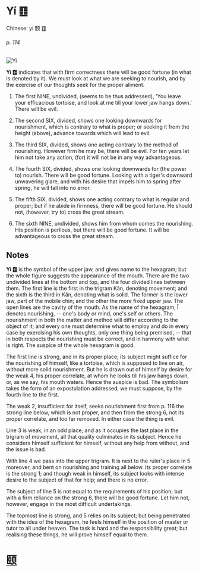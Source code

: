 # Yí ䷚

Chinese: yí 颐 ䷚

###### p. 114

![Yi](https://88o.io/wp-content/uploads/2018/09/27-e9a290yi.jpg)

**Yí ䷚** indicates that with firm correctness there will be good fortune (in what is denoted by it).
We must look at what we are seeking to nourish, and by the exercise of our thoughts seek for the proper aliment.

1. The first NINE, undivided, (seems to be thus addressed), 'You leave your efficacious tortoise, and look at me till your lower jaw hangs down.' There will be evil.

2. The second SIX, divided, shows one looking downwards for nourishment, which is contrary to what is proper; or seeking it from the height (above), advance towards which will lead to evil.

3. The third SIX, divided, shows one acting contrary to the method of nourishing. However firm he may be, there will be evil. For ten years let him not take any action, (for) it will not be in any way advantageous.

4. The fourth SIX, divided, shows one looking downwards for (the power to) nourish. There will be good fortune.
Looking with a tiger's downward unwavering glare, and with his desire that impels him to spring after spring, he will fall into no error.

5. The fifth SIX, divided, shows one acting contrary to what is regular and proper; but if he abide in firmness, there will be good fortune. He should not, (however, try to) cross the great stream.

6. The sixth NINE, undivided, shows him from whom comes the nourishing. His position is perilous, but there will be good fortune. It will be advantageous to cross the great stream.

## Notes

**Yí ䷚** is the symbol of the upper jaw, and gives name to the hexagram; but the whole figure suggests the appearance of the mouth.
There are the two undivided lines at the bottom and top, and the four divided lines between them. The first line is the first in the trigram Kăn, denoting movement; and the sixth is the third in Kăn,
denoting what is solid. The former is the lower jaw, part of the mobile chin; and the other the more fixed upper jaw. The open lines are the cavity of the mouth. As the name of the hexagram, Î denotes nourishing, -- one's body or mind, one's self or others. The nourishment in both the matter and method will differ according to the object of it; and every one must determine what to employ and do in every case by exercising his own thoughts, only one thing being premised, -- that in both respects the nourishing must be correct, and in harmony with what is right. The auspice of the whole hexagram is good.

The first line is strong, and in its proper place; its subject might suffice for the nourishing of himself, like a tortoise, which is supposed to live on air, without more solid nourishment. But he is drawn out of himself by desire for the weak 4, his proper correlate, at whom he looks till his jaw hangs down, or, as we say, his mouth waters. Hence the auspice is bad. The symbolism takes the form of an expostulation addressed, we must suppose, by the fourth line to the first.

The weak 2, insufficient for itself, seeks nourishment first from p. 116 the strong line below, which is not proper, and then from the strong 6, not its proper correlate, and too far removed. In either case the thing is evil.

Line 3 is weak, in an odd place; and as it occupies the last place in the trigram of movement, all that quality culminates in its subject. Hence he considers himself sufficient for himself, without any help from without, and the issue is bad.

With line 4 we pass into the upper trigram. It is next to the ruler's place in 5 moreover, and bent on nourishing and training all below. Its proper correlate is the strong 1; and though weak in himself, its subject looks with intense desire to the subject of that for help; and there is no error.

The subject of line 5 is not equal to the requirements of his position; but with a firm reliance on the strong 6, there will be good fortune. Let him not, however, engage in the most difficult undertakings.

The topmost line is strong, and 5 relies on its subject; but being penetrated with the idea of the hexagram, he feels himself in the position of master or tutor to all under heaven. The task is hard and the responsibility great; but realising these things, he will prove himself equal to them.

# [颐](./e9a290yi_cn.md)
